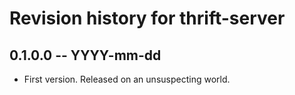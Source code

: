 # Revision history for thrift-server

## 0.1.0.0 -- YYYY-mm-dd

* First version. Released on an unsuspecting world.

